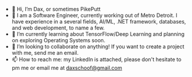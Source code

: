 - 👋 Hi, I’m Dax, or sometimes PikePutt
- 👀 I am a Software Engineer, currently working out of Metro Detroit. I have experience in a several fields, AI/ML, .NET framework, databases, and web development, to name a few.
- 🌱 I’m currently learning about TensorFlow/Deep Learning and planning on exploring Operating Systems soon.
- 💞️ I’m looking to collaborate on anything! If you want to create a project with me, send me an email.
- 📫 How to reach me: my LinkedIn is attached, please don't hesitate to pm me or email me at daxschoof@gmail.com
